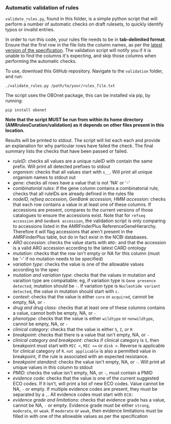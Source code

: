 ### Automatic validation of rules

`validate_rules.py`, found in this folder, is a simple python script that will perform a number of automatic checks on draft rulesets, to quickly identify typos or invalid entries.

In order to run this code, your rules file needs to be in **tab-delimited format**. Ensure that the first row in the file lists the column names, as per the [latest version of the specification](https://docs.google.com/spreadsheets/d/1F-J-_8Kyo3W0Oh6eDYyd0N8ahqVwiddM2112-Fg1gKc/edit?usp=sharing). The validation script will notify you if it is unable to find the columns it's expecting, and skip those columns when performing the automatic checks.

To use, download this GitHub repository. Navigate to the `validation` folder, and run:
```
./validate_rules.py /path/to/your/rules_file.txt
```

The script uses the OBOnet package, this can be installed via pip, by running:
```
pip install obonet
```

**Note that the script MUST be run from within its home directory (AMRrulesCuration/validation) as it depends on other files present in this location.**

Results will be printed to stdout. The script will list each each and provide an explanation for why particular rows have failed the check. The final summary lists the checks that have been passed or failed.

* *ruleID*: checks all values are a unique ruleID with contain the same prefix. Will print all detected prefixes to stdout
* *organism*: checks that all values start with `s__`. Will print all unique organism names to stdout out
* *gene*: checks all rows have a value that is not 'NA' or '-'
* *combinatorial rules*: if the gene column contains a combinatorial rule, checks that all ruleIDs are already defined in the rules file
* *nodeID, refseq accession, GenBank accession, HMM accession*: checks that each row contains a value in at least one of these columns. If accessions are present, compares to the current versions of those catalogues to ensure the accessions exist. Note that for `refseq accession` and `GenBank accession`, the validation script is only comparing to accessions listed in the AMRFinderPlus ReferenceGeneHierarchy. Therefore it will flag accessions that aren't present in the AMRFinderPlus table, but do in fact exist in the NCBI databases.
* *ARO accession*: checks the value starts with `ARO:` and that the accession is a valid ARO accession according to the latest CARD ontology
* *mutation*: checks that the row isn't empty or NA for this column (must be '-' if no mutation needs to be specified)
* *variation type*: checks the value is one of the allowable values according to the spec
* *mutation and variation type*: checks that the values in mutation and varaition type are compatiable: eg, if variation type is `Gene presence detected`, mutation should be `-`. If variation type is `Nucleotide variant detected`, the value in mutation should start with `c.`
* *context*: checks that the value is either `core` or `acquired`, cannot be empty, NA, or `-`
* *drug and drug class*: checks that at least one of these columns contains a value, cannot both be empty, NA, or `-`
* *phenotype*: checks that the value is either `wildtype` or `nonwildtype`, cannot be empty, NA, or `-`
* *clinical category*: checks that the value is either `S`, `I`, or `R`
* *breakpoint*: checks that there is a value that isn't empty, NA, or `-`
* *clinical category and breakpoint*: checks if clinical category is `S`, then breakpoint must start with `MIC <`, `MIC <=` or `disk >`. Reverse is applicable for clinical category of `R`. `not applicable` is also a permitted value in breakpoint, if the rule is associated with an expected resistance.
* *breakpoint standard*: checks the value isn't empty, NA, or `-`. Will print all unique values in this column to stdout
* *PMID*: checks the value isn't empty, NA, or `-`, must contain a PMID
* *evidence code*: checks that the value is one of the current suggested ECO codes. If it isn't, will print a list of new ECO codes. Value cannot be NA, `-` or empty. If multiple evidence codes are present, they must be separated by a `,`. All evidence codes must start with `ECO:`
* *evidence grade and limitations*: checks that evidence grade has a value, cannot be NA, `-` or empty. Evidence grade must be either `strong`, `moderate`, or `weak`. If `moderate` or `weak`, then evidence limitations must be filled in with one of the allowable values as per the specification
